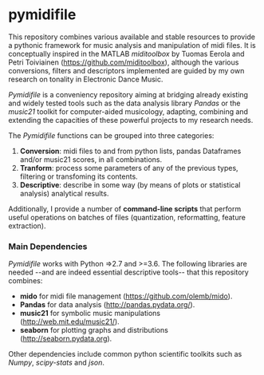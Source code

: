# pymidifile

This repository combines various available and stable resources to provide a pythonic framework for music analysis and manipulation of midi files. It is conceptually inspired in the MATLAB *miditoolbox* by Tuomas Eerola and Petri Toiviainen (https://github.com/miditoolbox), although the various conversions, filters and descriptors implemented are guided by my own research on tonality in Electronic Dance Music.

*Pymidifile* is a conveniency repository aiming at bridging already existing and widely tested tools such as the data analysis library *Pandas* or the *music21* toolkit for computer-aided musicology, adapting, combining and extending the capacities of these powerful projects to my research needs.

The *Pymidifile* functions can be grouped into three categories: 

1) **Conversion**: midi files to and from python lists, pandas Dataframes and/or music21 scores, in all combinations.
2) **Tranform**: process some parameters of any of the previous types, filtering or transfoming its contents.
3) **Descriptive**: describe in some way (by means of plots or statistical analysis) analytical results.

Additionally, I provide a number of **command-line scripts** that perform useful operations on batches of files (quantization, reformatting, feature extraction).

### Main Dependencies

*Pymidifile* works with Python =>2.7 and >=3.6. The following libraries are needed --and are indeed essential descriptive tools-- that this repository combines:

- **mido** for midi file management (https://github.com/olemb/mido).
- **Pandas** for data analysis (http://pandas.pydata.org/).
- **music21** for symbolic music manipulations (http://web.mit.edu/music21/). 
- **seaborn** for plotting graphs and distributions (http://seaborn.pydata.org).

Other dependencies include common python scientific toolkits such as *Numpy*, *scipy-stats* and *json*.
